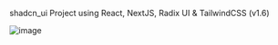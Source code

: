 shadcn_ui Project using React, NextJS, Radix UI & TailwindCSS (v1.6)

![image](https://github.com/vtonu/ShadCN_UI/assets/56773210/6f007fdd-1130-44ce-afe4-d6a570528394)
